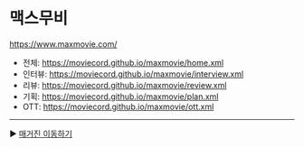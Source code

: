 # 맥스무비
https://www.maxmovie.com/
- 전체: https://moviecord.github.io/maxmovie/home.xml
- 인터뷰: https://moviecord.github.io/maxmovie/interview.xml
- 리뷰: https://moviecord.github.io/maxmovie/review.xml
- 기획: https://moviecord.github.io/maxmovie/plan.xml
- OTT: https://moviecord.github.io/maxmovie/ott.xml

---

▶️ [매거진 이동하기](https://github.com/moviecord/magazine)
